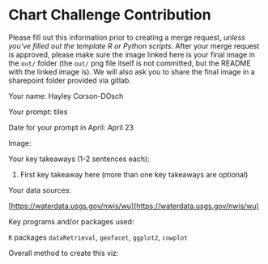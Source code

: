# Chart Challenge Contribution

Please fill out this information prior to creating a merge request, *unless you've filled out the template R or Python scripts*. After your merge request is approved, please make sure the image linked here is your final image in the `out/` folder (the `out/` png file itself is not committed, but the README with the linked image is). We will also ask you to share the final image in a sharepoint folder provided via gitlab.

Your name: Hayley Corson-DOsch

Your prompt: tiles

Date for your prompt in April: April 23

Image:



Your key takeaways (1-2 sentences each):

1. First key takeaway here (more than one key takeaways are optional)

Your data sources:

[https://waterdata.usgs.gov/nwis/wu](https://waterdata.usgs.gov/nwis/wu)

Key programs and/or packages used:

`R` packages `dataRetrieval`, `geofacet`, `ggplot2`, `cowplot`

Overall method to create this viz:
